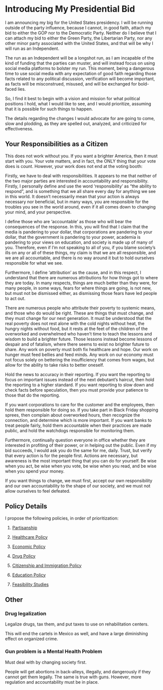 # Introducing My Presidential Bid
I am announcing my big for the United States presidency. I will be running outside of the party influence, because I cannot, in good faith, attach my bid to either the GOP nor to the Democratic Party. Neither do I believe that I can attach my bid to either the Green Party, the Libertarian Party, nor any other minor party associated with the United States, and that will be why I will run as an Independent.

The run as an Independent will be a longshot run, as I am incapable of the kind of funding that the parties can muster, and will instead focus on using social media platforms to bolster my run. This moment, being a dangerous time to use social media with any expectation of good faith regarding those facts related to any political discussion, verification will become important, as facts will be misconstrued, misused, and will be exchanged for bold-faced lies.

So, I find it best to begin with a vision and mission for what political positions I hold, what I would like to see, and I would prioritize, assuming that it is possible for such things to happen.

The details regarding the changes I would advocate for are going to come, slow and plodding, as they are spelled out, analyzed, and criticized for effectiveness.

## Your Responsibilities as a Citizen
This does not work without you. If you want a brighter America, then it must start with you. Your vote matters, and in fact, the ONLY thing that your vote does is count. However, your work does not end at the voting booth:

Firstly, we have to deal with responsibilities. It appears to me that neither of the two major parties are interested in accountability and responsibility. Firstly, I personally define and use the word ‘responsibility’ as “the ability to respond”, and is something that we all share every day for anything we see in this world. It doesn’t necessarily mean that your action is always necessary nor beneficial, but in many ways, you are responsible for the troubles you see in the world around, even if it all comes down to changing your mind, and your perspective.

I define those who are ‘accountable’ as those who will bear the consequences of the response. In this, you will find that I claim that the media is pandering to your dollar, that corporations are pandering to your dollar, that the government is pandering to your power, academia is pandering to your views on education, and society is made up of many of you. Therefore, even if I’m not speaking to all of you, if you blame society’s ills on any or all of these things, my claim is that we are all responsible, and we are all accountable, and there is no way around it but to hold ourselves responsible for what we see.

Furthermore, I define ‘attribution’ as the cause, and in this respect, I understand that there are numerous attributions for how things got to where they are today. In many respects, things are much better than they were, for many people, in some ways, fears for where things are going, is not new, but must not be dismissed either, as dismissing those fears have led people to act out.

There are numerous people who attribute their poverty to systemic means, and those who do would be right. These are things that must change, and they must change for our next generation. It must be understood that the real poverty does not rest alone with the cold nights without heat, the hungry nights without food, but it rests at the feet of the children of the overworked and overwhelmed who haven’t time to teach the lessons and wisdom to build a brighter future. Those lessons instead become lessons of despair and of fatalism, where there seems to exist no brighter future to share. Any work on poverty must both fix healthcare and hope. Our work on hunger must feed bellies and feed minds. Any work on our economy must not focus solely on bettering the insufficiency that comes from wages, but allow for the ability to take risks to better oneself.

Hold the news to accuracy in their reporting. If you want the reporting to focus on important issues instead of the next debutant’s haircut, then hold the reporting to a higher standard. If you want reporting to slow down and check facts before speculation, then you must provide your patience to those that do the reporting.

If you want corporations to care for the customer and the employees, then hold them responsible for doing so. If you take part in Black Friday shopping sprees, then complain about overworked hours, then recognize the connection, and determine which is more important. If you want banks to treat people fairly, hold them accountable when their practices are made public, and hold the watchdogs responsible for monitoring them.

Furthermore, continually question everyone in office whether they are interested in profiting of their power, or in helping out the public. Even if my bid succeeds, I would ask you do the same for me, daily. Trust, but verify that every action is for the people first.
Actions are necessary, but awareness is the most important thing that you can do for yourself. Be wise when you act, be wise when you vote, be wise when you read, and be wise when you spend your money.

If you want things to change, we must first, accept our own responsibility and our own accountability to the shape of our society, and we must not allow ourselves to feel defeated.

## Policy Details
I propose the following policies, in order of prioritization:
1. [Partisanship](partisanship.md)

2. [Healthcare Policy](healthcare.md)

3. [Economic Policy](economy.md)

4. [Drug Policy](drugs.md)

5. [Citizenship and Immigration Policy](citizenship.md)

6. [Education Policy](education.md)

7. [Feasibility Studies](moonshots.md)

## Other
### Drug legalization
Legalize drugs, tax them, and put taxes to use on rehabilitation centers.

This will end the cartels in Mexico as well, and have a large diminishing effect on organized crime.

### Gun problem is a Mental Health Problem
Must deal with by changing society first. 

People will get abortions in back-alleys, illegally, and dangerously if they cannot get them legally. The same is true with guns. However, more regulation and accountability must be in place.
